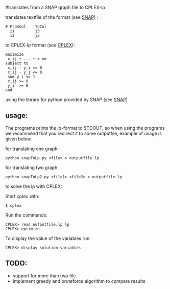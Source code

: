 #translates from a SNAP graph file to CPLEX-lp


translates textfile of the format (see [SNAP](http://snap.stanford.edu/data/index.html)) :

    # FromCol    ToCol
      i1         j3
      i2         j3

to CPLEX-lp format (see [CPLEX](http://lpsolve.sourceforge.net/5.0/CPLEX-format.htm)):

    maximize 
     x_ij + ... + x_nm
    subject to
     x_ij - y_i <= 0
     x_ij - y_j <= 0
     sum y_i <= 1
     x_ij >= 0
     y_i  >= 0
    end

using the library for python provided by SNAP (see [SNAP](http://snap.stanford.edu/snappy/index.html))

## usage:

The programs prints the lp-format to STDOUT, so when using the programs we recommend that you redirect it to some outputfile, example of usage is given below.

for translating one graph:

    python snapToLp.py <file> > outputfile.lp

for translating two graph:

    python snapToLp2.py <file1> <file2> > outputfile.lp

to solve the lp with CPLEX:

Start cplex with: 

    $ cplex

Run the commands:

    CPLEX> read outputfile.lp lp
    CPLEX> optimize

To display the value of the variables run:

    CPLEX> display solution variables -

## TODO:

* support for more than two file.
* implement greedy and bruteforce algorithm to compare results
